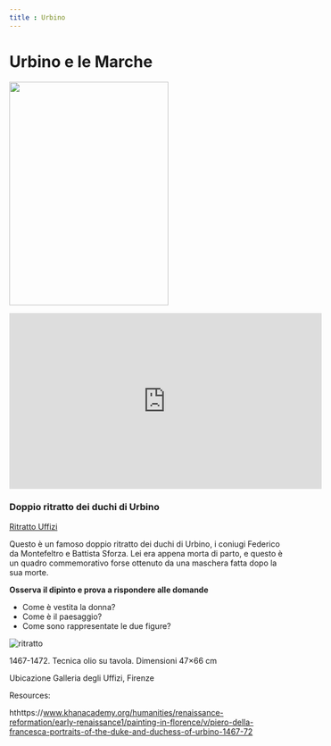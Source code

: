 ```yaml
---
title : Urbino
---
```

# Urbino e le Marche
<img src="https://images-na.ssl-images-amazon.com/images/I/915cWJc83UL._AC_SL1500_.jpg" 
width="285" height="400"> 

<iframe width="560" height="315" src="    https://www.youtube.com/embed/C22iEpHO4a4" frameborder="0" allow="accelerometer; autoplay; encrypted-media; gyroscope; picture-in-picture" allowfullscreen></iframe>


### Doppio ritratto dei duchi di Urbino

[Ritratto Uffizi](https://www.uffizi.it/opere/i-duchi-di-urbino-federico-da-montefeltro-e-battista-sforza#&gid=1&pid=1)

Questo è un famoso doppio ritratto dei duchi di Urbino, i coniugi Federico da Montefeltro e Battista Sforza. 
Lei era appena morta di parto, e questo è un quadro commemorativo forse ottenuto da una maschera fatta dopo la sua morte.

**Osserva il dipinto e prova a rispondere alle domande**
- Come è vestita la donna? 
- Come è il paesaggio?
- Come sono rappresentate le due figure?



![ritratto](https://upload.wikimedia.org/wikipedia/commons/8/86/Piero_della_Francesca_044.jpg)


1467-1472.
Tecnica	olio su tavola.
Dimensioni	47×66 cm

Ubicazione	Galleria degli Uffizi, Firenze

Resources:

hthttps://www.khanacademy.org/humanities/renaissance-reformation/early-renaissance1/painting-in-florence/v/piero-della-francesca-portraits-of-the-duke-and-duchess-of-urbino-1467-72 
